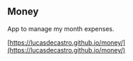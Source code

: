 ## Money

App to manage my month expenses.

[https://lucasdecastro.github.io/money/](https://lucasdecastro.github.io/money/)
